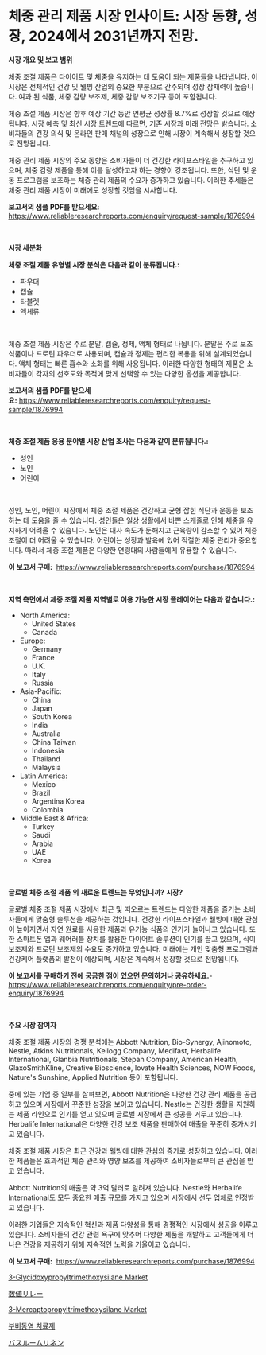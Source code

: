 <p><h1>체중 관리 제품 시장 인사이트: 시장 동향, 성장, 2024에서 2031년까지 전망.</h1></p><p><strong>시장 개요 및 보고 범위</strong></p>
<p><p>체중 조절 제품은 다이어트 및 체중을 유지하는 데 도움이 되는 제품들을 나타냅니다. 이 시장은 전체적인 건강 및 웰빙 산업의 중요한 부분으로 간주되며 성장 잠재력이 높습니다. 여과 된 식품, 체중 감량 보조제, 체중 감량 보조기구 등이 포함됩니다.</p><p>체중 조절 제품 시장은 향후 예상 기간 동안 연평균 성장률 8.7%로 성장할 것으로 예상됩니다. 시장 예측 및 최신 시장 트렌드에 따르면, 기존 시장과 미래 전망은 밝습니다. 소비자들의 건강 의식 및 온라인 판매 채널의 성장으로 인해 시장이 계속해서 성장할 것으로 전망됩니다.</p><p>체중 관리 제품 시장의 주요 동향은 소비자들이 더 건강한 라이프스타일을 추구하고 있으며, 체중 감량 제품을 통해 이를 달성하고자 하는 경향이 강조됩니다. 또한, 식단 및 운동 프로그램을 보조하는 체중 관리 제품의 수요가 증가하고 있습니다. 이러한 추세들은 체중 관리 제품 시장이 미래에도 성장할 것임을 시사합니다.</p></p>
<p><strong>보고서의 샘플 PDF를 받으세요:</strong> <a href="https://www.reliableresearchreports.com/enquiry/request-sample/1876994">https://www.reliableresearchreports.com/enquiry/request-sample/1876994</a></p>
<p>&nbsp;</p>
<p><strong>시장 세분화</strong></p>
<p><strong>체중 조절 제품 유형별 시장 분석은 다음과 같이 분류됩니다.:</strong></p>
<p><ul><li>파우더</li><li>캡슐</li><li>타블렛</li><li>액체류</li></ul></p>
<p>&nbsp;</p>
<p><p>체중 조절 제품 시장은 주로 분말, 캡슐, 정제, 액체 형태로 나뉩니다. 분말은 주로 보조 식품이나 프로틴 파우더로 사용되며, 캡슐과 정제는 편리한 복용을 위해 설계되었습니다. 액체 형태는 빠른 흡수와 소화를 위해 사용됩니다. 이러한 다양한 형태의 제품은 소비자들이 각자의 선호도와 목적에 맞게 선택할 수 있는 다양한 옵션을 제공합니다.</p></p>
<p><strong>보고서의 샘플 PDF를 받으세요:</strong>&nbsp;<a href="https://www.reliableresearchreports.com/enquiry/request-sample/1876994">https://www.reliableresearchreports.com/enquiry/request-sample/1876994</a></p>
<p>&nbsp;</p>
<p><strong> 체중 조절 제품 응용 분야별 시장 산업 조사는 다음과 같이 분류됩니다.:</strong></p>
<p><ul><li>성인</li><li>노인</li><li>어린이</li></ul></p>
<p>&nbsp;</p>
<p><p>성인, 노인, 어린이 시장에서 체중 조절 제품은 건강하고 균형 잡힌 식단과 운동을 보조하는 데 도움을 줄 수 있습니다. 성인들은 일상 생활에서 바쁜 스케줄로 인해 체중을 유지하기 어려울 수 있습니다. 노인은 대사 속도가 둔해지고 근육량이 감소할 수 있어 체중 조절이 더 어려울 수 있습니다. 어린이는 성장과 발육에 있어 적절한 체중 관리가 중요합니다. 따라서 체중 조절 제품은 다양한 연령대의 사람들에게 유용할 수 있습니다.</p></p>
<p><strong>이 보고서 구매:</strong>&nbsp; <a href="https://www.reliableresearchreports.com/purchase/1876994">https://www.reliableresearchreports.com/purchase/1876994</a></p>
<p>&nbsp;</p>
<p><strong>지역 측면에서 체중 조절 제품 지역별로 이용 가능한 시장 플레이어는 다음과 같습니다.:</strong></p>
<p><ul>
    <li>
        North America:
        <ul>
            <li>United States</li>
            <li>Canada</li>
        </ul>
    </li>
    <li>
        Europe:
        <ul>
            <li>Germany</li>
            <li>France</li>
            <li>U.K.</li>
            <li>Italy</li>
            <li>Russia</li>
        </ul>
    </li>
    <li>
        Asia-Pacific:
        <ul>
            <li>China</li>
            <li>Japan</li>
            <li>South Korea</li>
            <li>India</li>
            <li>Australia</li>
            <li>China Taiwan</li>
            <li>Indonesia</li>
            <li>Thailand</li>
            <li>Malaysia</li>
        </ul>
    </li>
    <li>
        Latin America:
        <ul>
            <li>Mexico</li>
            <li>Brazil</li>
            <li>Argentina Korea</li>
            <li>Colombia</li>
        </ul>
    </li>
    <li>
        Middle East & Africa:
        <ul>
            <li>Turkey</li>
            <li>Saudi</li>
            <li>Arabia</li>
            <li>UAE</li>
            <li>Korea</li>
        </ul>
    </li>
    </ul></p>
<p>&nbsp;</p>
<p><strong>글로벌 체중 조절 제품 의 새로운 트렌드는 무엇입니까? 시장?</strong></p>
<p><p>글로벌 체중 조절 제품 시장에서 최근 및 떠오르는 트렌드는 다양한 제품을 즐기는 소비자들에게 맞춤형 솔루션을 제공하는 것입니다. 건강한 라이프스타일과 웰빙에 대한 관심이 높아지면서 자연 원료를 사용한 제품과 유기농 식품의 인기가 늘어나고 있습니다. 또한 스마트폰 앱과 웨어러블 장치를 활용한 다이어트 솔루션이 인기를 끌고 있으며, 식이 보조제와 프로틴 보조제의 수요도 증가하고 있습니다. 미래에는 개인 맞춤형 프로그램과 건강케어 플랫폼의 발전이 예상되며, 시장은 계속해서 성장할 것으로 전망됩니다.</p></p>
<p><strong>이 보고서를 구매하기 전에 궁금한 점이 있으면 문의하거나 공유하세요.</strong>- <a href="https://www.reliableresearchreports.com/enquiry/pre-order-enquiry/1876994">https://www.reliableresearchreports.com/enquiry/pre-order-enquiry/1876994</a></p>
<p>&nbsp;</p>
<p><strong>주요 시장 참여자</strong></p>
<p><p>체중 조절 제품 시장의 경쟁 분석에는 Abbott Nutrition, Bio-Synergy, Ajinomoto, Nestle, Atkins Nutritionals, Kellogg Company, Medifast, Herbalife International, Glanbia Nutritionals, Stepan Company, American Health, GlaxoSmithKline, Creative Bioscience, Iovate Health Sciences, NOW Foods, Nature's Sunshine, Applied Nutrition 등이 포함됩니다. </p><p>중에 있는 기업 중 일부를 살펴보면, Abbott Nutrition은 다양한 건강 관리 제품을 공급하고 있으며 시장에서 꾸준한 성장을 보이고 있습니다. Nestle는 건강한 생활을 지원하는 제품 라인으로 인기를 얻고 있으며 글로벌 시장에서 큰 성공을 거두고 있습니다. Herbalife International은 다양한 건강 보조 제품을 판매하여 매출을 꾸준히 증가시키고 있습니다.</p><p>체중 조절 제품 시장은 최근 건강과 웰빙에 대한 관심의 증가로 성장하고 있습니다. 이러한 제품들은 효과적인 체중 관리와 영양 보조를 제공하여 소비자들로부터 큰 관심을 받고 있습니다. </p><p>Abbott Nutrition의 매출은 약 3억 달러로 알려져 있습니다. Nestle와 Herbalife International도 모두 중요한 매출 규모를 가지고 있으며 시장에서 선두 업체로 인정받고 있습니다.</p><p>이러한 기업들은 지속적인 혁신과 제품 다양성을 통해 경쟁적인 시장에서 성공을 이루고 있습니다. 소비자들의 건강 관련 욕구에 맞추어 다양한 제품을 개발하고 고객들에게 더 나은 건강을 제공하기 위해 지속적인 노력을 기울이고 있습니다.</p></p>
<p><strong>이 보고서 구매:</strong>&nbsp;&nbsp;<a href="https://www.reliableresearchreports.com/purchase/1876994">https://www.reliableresearchreports.com/purchase/1876994</a></p>
<p><p><a href="https://issuu.com/reportprime-2/docs/3-glycidoxypropyltrimethoxysilane-market-size-2030">3-Glycidoxypropyltrimethoxysilane Market</a></p><p><a href="https://medium.com/@deontestanton2023/2024%E5%B9%B4%E3%81%8B%E3%82%892031%E5%B9%B4%E3%81%BE%E3%81%A7%E3%81%AE%E6%9C%9F%E9%96%93%E3%81%AE%E6%95%B0%E5%80%A4%E3%83%AA%E3%83%AC%E3%83%BC%E5%B8%82%E5%A0%B4%E5%88%86%E6%9E%90%E3%81%A8%E8%A6%8F%E6%A8%A1%E4%BA%88%E6%B8%AC-814aaae7f957">数値リレー</a></p><p><a href="https://issuu.com/reportprime-2/docs/3-mercaptopropyltrimethoxysilane-market-size-2030.">3-Mercaptopropyltrimethoxysilane Market</a></p><p><a href="https://medium.com/@percymckty3ytenzie89676/%EB%B9%84%EC%97%BC-%EC%95%BD-%EC%8B%9C%EC%9E%A5%EC%9D%80-%EC%8B%9C%EC%9E%A5-%EC%A0%90%EC%9C%A0%EC%9C%A8-%EA%B7%9C%EB%AA%A8-%EB%B0%8F-2031%EB%85%84%EA%B9%8C%EC%A7%80-%EC%98%88%EC%83%81%EB%90%9C-%EC%98%88%EC%B8%A1%EC%97%90-%EC%A4%91%EC%A0%90%EC%9D%84-%EB%91%A1%EB%8B%88%EB%8B%A4-7a4fe56d84b8">부비동염 치료제</a></p><p><a href="https://github.com/hwbcz413288296/Market-Research-Report-List-1/blob/main/43293093281.md">バスルームリネン</a></p></p>
